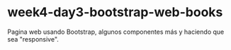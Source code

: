 # week4-day3-bootstrap-web-books
Pagina web usando Bootstrap, algunos componentes más y haciendo que sea "responsive".
